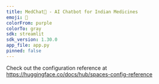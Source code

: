 ```yaml
---
title: MedChat💊 - AI Chatbot for Indian Medicines
emoji: 💊
colorFrom: purple
colorTo: gray
sdk: streamlit
sdk_version: 1.30.0
app_file: app.py
pinned: false
---
```


Check out the configuration reference at https://huggingface.co/docs/hub/spaces-config-reference
